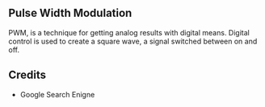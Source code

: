 ## Pulse Width Modulation

PWM, is a technique for getting analog results with digital means. Digital control is used to create a square wave, a signal 
switched between on and off.

## Credits
- Google Search Enigne

